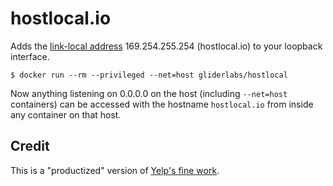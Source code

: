 # hostlocal.io

Adds the [link-local address](https://en.wikipedia.org/wiki/Link-local_address) 169.254.255.254 (hostlocal.io) to your loopback interface.

```
$ docker run --rm --privileged --net=host gliderlabs/hostlocal
```

Now anything listening on 0.0.0.0 on the host (including `--net=host` containers)
can be accessed with the hostname `hostlocal.io` from inside any container on that host.

## Credit

This is a "productized" version of [Yelp's fine work](https://speakerdeck.com/solarkennedy/yocalhost-yelps-one-weird-trick-for-avoiding-links-sidekicks-and-overlay-networks-with-docker).

